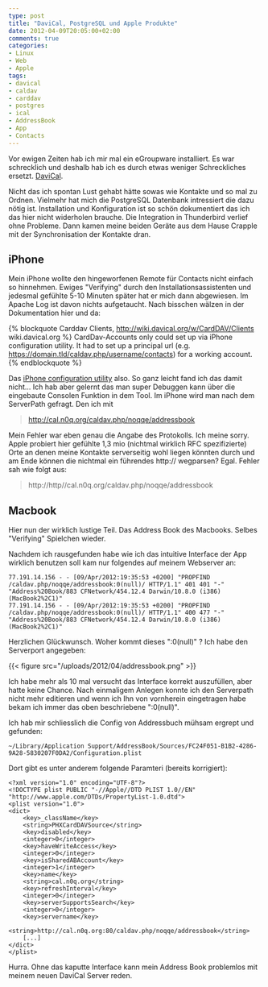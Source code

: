 ```yaml
---
type: post
title: "DaviCal, PostgreSQL und Apple Produkte"
date: 2012-04-09T20:05:00+02:00
comments: true
categories:
- Linux
- Web
- Apple
tags:
- davical
- caldav
- carddav
- postgres
- ical
- AddressBook
- App
- Contacts
---
```


Vor ewigen Zeiten hab ich mir mal ein eGroupware installiert. Es war schrecklich
und deshalb hab ich es durch etwas weniger Schreckliches ersetzt.
[DaviCal](http://davical.org).

Nicht das ich spontan Lust gehabt hätte sowas wie Kontakte und so mal zu Ordnen.
Vielmehr hat mich die PostgreSQL Datenbank intressiert die dazu nötig ist.
Installation und
Konfiguration ist so schön dokumentiert das ich das hier nicht widerholen
brauche. Die Integration in Thunderbird verlief ohne Probleme. Dann kamen meine
beiden Geräte aus dem Hause Crapple mit der Synchronisation der Kontakte dran.

## iPhone

Mein iPhone wollte den hingeworfenen Remote für Contacts nicht einfach so
hinnehmen. Ewiges "Verifying" durch den Installationsassistenten und jedesmal
gefühlte 5-10 Minuten später hat er mich dann abgewiesen. Im Apache Log ist
davon nichts
aufgetaucht. Nach bisschen wälzen in der Dokumentation hier und da:


{% blockquote Carddav Clients, http://wiki.davical.org/w/CardDAV/Clients wiki.davical.org %}
CardDav-Accounts only could set up via iPhone configuration utility. It had to
set up a principal url (e.g. https://domain.tld/caldav.php/username/contacts)
for a working account.
{% endblockquote %}

Das [iPhone configuration utility](http://www.apple.com/support/iphone/enterprise/) also.
So ganz leicht fand ich das damit nicht... Ich hab aber gelernt das man super
Debuggen kann über die eingebaute Consolen Funktion in dem Tool. Im iPhone wird
man nach dem ServerPath gefragt. Den ich mit

> http://cal.n0q.org/caldav.php/noqqe/addressbook

Mein Fehler war eben genau die Angabe des Protokolls. Ich meine sorry.
Apple probiert hier gefühlte 1,3 mio (nichtmal wirklich RFC spezifizierte) Orte
an denen meine Kontakte serverseitig wohl liegen könnten durch und am Ende
können die nichtmal ein führendes http:// wegparsen? Egal. Fehler sah wie folgt
aus:

> http://http//cal.n0q.org/caldav.php/noqqe/addressbook


## Macbook

Hier nun der wirklich lustige Teil. Das Address Book des Macbooks. Selbes
"Verifying" Spielchen wieder.

Nachdem ich rausgefunden habe wie ich das intuitive Interface der App wirklich
benutzen soll kam nur folgendes auf meinem Webserver an:

```
77.191.14.156 - - [09/Apr/2012:19:35:53 +0200] "PROPFIND /caldav.php/noqqe/addressbook:0(null)/ HTTP/1.1" 401 401 "-" "Address%20Book/883 CFNetwork/454.12.4 Darwin/10.8.0 (i386) (MacBook2%2C1)"
77.191.14.156 - - [09/Apr/2012:19:35:53 +0200] "PROPFIND /caldav.php/noqqe/addressbook:0(null)/ HTTP/1.1" 400 477 "-" "Address%20Book/883 CFNetwork/454.12.4 Darwin/10.8.0 (i386) (MacBook2%2C1)"
```

Herzlichen Glückwunsch. Woher kommt dieses ":0(null)" ? Ich habe den Serverport angegeben:

{{< figure src="/uploads/2012/04/addressbook.png" >}}

Ich habe mehr als 10 mal versucht das Interface korrekt auszufüllen, aber hatte
keine Chance. Nach einmaligem Anlegen konnte ich den Serverpath nicht mehr
editieren und wenn ich Ihn von vornherein eingetragen habe bekam ich immer das
oben beschriebene ":0(null)".

Ich hab mir schliesslich die Config von Addressbuch mühsam ergrept und gefunden:

```
~/Library/Application Support/AddressBook/Sources/FC24F051-B1B2-4286-9A28-5830207F0DA2/Configuration.plist
```

Dort gibt es unter anderem folgende Paramteri (bereits korrigiert):


```
<?xml version="1.0" encoding="UTF-8"?>
<!DOCTYPE plist PUBLIC "-//Apple//DTD PLIST 1.0//EN" "http://www.apple.com/DTDs/PropertyList-1.0.dtd">
<plist version="1.0">
<dict>
    <key>_className</key>
    <string>PHXCardDAVSource</string>
    <key>disabled</key>
    <integer>0</integer>
    <key>haveWriteAccess</key>
    <integer>0</integer>
    <key>isSharedABAccount</key>
    <integer>1</integer>
    <key>name</key>
    <string>cal.n0q.org</string>
    <key>refreshInterval</key>
    <integer>0</integer>
    <key>serverSupportsSearch</key>
    <integer>0</integer>
    <key>servername</key>
    <string>http://cal.n0q.org:80/caldav.php/noqqe/addressbook</string>
    [...]
</dict>
</plist>
```

Hurra. Ohne das kaputte Interface kann mein Address Book problemlos mit meinem neuen DaviCal Server reden.
